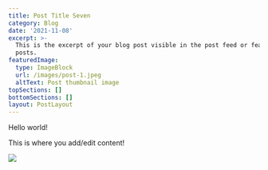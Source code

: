 ```yaml
---
title: Post Title Seven
category: Blog
date: '2021-11-08'
excerpt: >-
  This is the excerpt of your blog post visible in the post feed or featured
  posts.
featuredImage:
  type: ImageBlock
  url: /images/post-1.jpeg
  altText: Post thumbnail image
topSections: []
bottomSections: []
layout: PostLayout
---
```

Hello world!

This is where you add/edit content!

![](/images/dianne-ameter.jpg)
